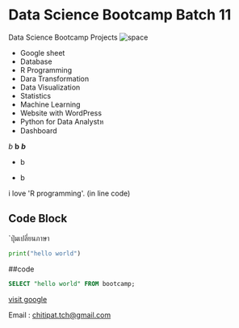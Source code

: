 # Data Science Bootcamp Batch 11
Data Science Bootcamp Projects ![space](https://cdn.esawebb.org/archives/images/screen/weic2320d.jpg)

- Google sheet
- Database
- R Programming
- Dara Transformation
- Data Visualization
- Statistics
- Machine Learning
- Website with WordPress
- Python for Data Analystห
- Dashboard

*b*
 **b**
 ***b***
+ b
* b

i love 'R programming'. (in line code)

## Code Block
`ปุ่มเปลี่ยนภาษา

```python
print("hello world")
```

##code

```sql
SELECT "hello world" FROM bootcamp;
```


[visit google](www.google.com)


Email : chitipat.tch@gmail.com

